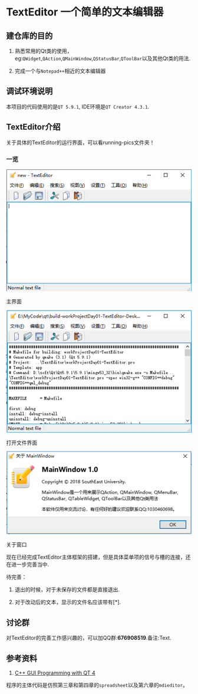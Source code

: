 # TextEditor 一个简单的文本编辑器

## 建仓库的目的

1. 熟悉常用的Qt类的使用，eg:`QWidget`,`QAction`,`QMainWindow`,`QStatusBar`,`QToolBar`以及其他Qt类的用法.

2. 完成一个与`Notepad++`相近的文本编辑器

## 调试环境说明

本项目的代码使用的是`QT 5.9.1`, IDE环境是`QT Creator 4.3.1`. 

## TextEditor介绍

关于具体的TextEditor的运行界面，可以看running-pics文件夹！

### 一览

![主界面](https://github.com/JosanSun/textEditor/blob/master/running-pics/mainInterface.png  "主界面")

主界面

![打开文件界面](https://github.com/JosanSun/textEditor/blob/master/running-pics/openAFile.png  "打开文件")

打开文件界面

![about](https://github.com/JosanSun/textEditor/blob/master/running-pics/about.png "about窗口")

关于窗口

现在已经完成TextEditor主体框架的搭建，但是具体菜单项的信号与槽的连接，还在进一步完善当中.

待完善：
1. 退出的时候，对于未保存的文件都是直接退出.

2. 对于改动后的文本，显示的文件名应该带有[*].

## 讨论群

对TextEditor的完善工作感兴趣的，可以加QQ群:**676908519**.备注:Text.

## 参考资料

1. [C++ GUI Programming with QT 4](http://www-cs.ccny.cuny.edu/~wolberg/cs221/qt/books/C++-GUI-Programming-with-Qt-4-1st-ed.pdf )

程序的主体代码是仿照第三章和第四章的`spreadsheet`以及第六章的`mdieditor`。




